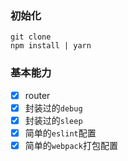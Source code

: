 

### 初始化
```
git clone 
npm install | yarn 
```

### 基本能力

- [x] router
- [x] 封装过的`debug`
- [x] 封装过的`sleep`
- [x] 简单的`eslint`配置
- [x] 简单的`webpack`打包配置
